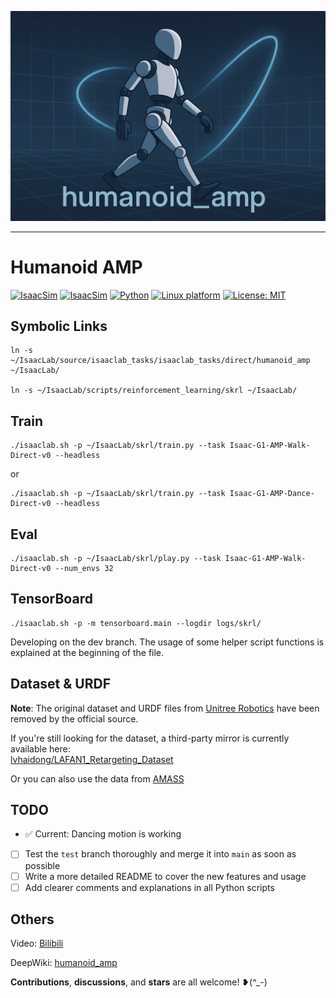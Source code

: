 ![Humanoid AMP](docs/human_amp.png)

---

# Humanoid AMP
[![IsaacSim](https://img.shields.io/badge/IsaacSim-4.5.0-silver.svg)](https://docs.isaacsim.omniverse.nvidia.com/latest/index.html)
[![IsaacSim](https://img.shields.io/badge/IsaacLab-2.1.0-silver.svg
)](https://isaac-sim.github.io/IsaacLab/main/index.html)
[![Python](https://img.shields.io/badge/python-3.10-blue.svg)](https://docs.python.org/3/whatsnew/3.10.html)
[![Linux platform](https://img.shields.io/badge/platform-linux--64-orange.svg)](https://releases.ubuntu.com/20.04/)
[![License: MIT](https://img.shields.io/badge/License-MIT-yellow.svg)](https://opensource.org/licenses/MIT)


## Symbolic Links
```
ln -s ~/IsaacLab/source/isaaclab_tasks/isaaclab_tasks/direct/humanoid_amp ~/IsaacLab/

ln -s ~/IsaacLab/scripts/reinforcement_learning/skrl ~/IsaacLab/
```
## Train
```
./isaaclab.sh -p ~/IsaacLab/skrl/train.py --task Isaac-G1-AMP-Walk-Direct-v0 --headless
```
or
```
./isaaclab.sh -p ~/IsaacLab/skrl/train.py --task Isaac-G1-AMP-Dance-Direct-v0 --headless
```
## Eval
```
./isaaclab.sh -p ~/IsaacLab/skrl/play.py --task Isaac-G1-AMP-Walk-Direct-v0 --num_envs 32 
```
## TensorBoard
```
./isaaclab.sh -p -m tensorboard.main --logdir logs/skrl/
```

Developing on the dev branch.
The usage of some helper script functions is explained at the beginning of the file.

## Dataset & URDF

**Note**: The original dataset and URDF files from [Unitree Robotics](https://huggingface.co/datasets/unitreerobotics/LAFAN1_Retargeting_Dataset) have been removed by the official source.

If you're still looking for the dataset, a third-party mirror is currently available here:  
[lvhaidong/LAFAN1_Retargeting_Dataset](https://huggingface.co/datasets/lvhaidong/LAFAN1_Retargeting_Dataset)

Or you can also use the data from [AMASS](https://huggingface.co/datasets/ember-lab-berkeley/AMASS_Retargeted_for_G1)
## TODO

- ✅ Current: Dancing motion is working
- [ ] Test the `test` branch thoroughly and merge it into `main` as soon as possible
- [ ] Write a more detailed README to cover the new features and usage
- [ ] Add clearer comments and explanations in all Python scripts

## Others
Video: [Bilibili](https://www.bilibili.com/video/BV19cRvYhEL8/?vd_source=5159ce41348cd4fd3d83ef9169dc8dbc)

DeepWiki: [humanoid_amp](https://deepwiki.com/linden713/humanoid_amp)

**Contributions**, **discussions**, and **stars** are all welcome! ❥(^_-)
